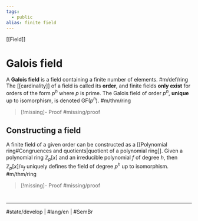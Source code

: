 ```yaml
---
tags:
  - public
alias: finite field
---
```

[[Field]]
# Galois field
A **Galois field** is a field containing a finite number of elements. #m/def/ring
The [[cardinality]] of a field is called its **order**,
and finite fields **only exist** for orders of the form $p^h$ where $p$ is prime.
The Galois field of order $p^h$, **unique** up to isomorphism, is denoted $\mathrm{GF}(p^h)$. #m/thm/ring

> [!missing]- Proof
> #missing/proof

## Constructing a field
A finite field of a given order can be constructed as a [[Polynomial ring#Congruences and quotients|quotient of a polynomial ring]].
Given a polynomial ring $\mathbb{Z}_{p}[x]$
and an irreducible polynomial $f$ of degree $h$,
then $\mathbb{Z}_{p}[x] / {\equiv}_{f}$ uniquely defines the field of degree $p^h$ up to isomorphism. #m/thm/ring 

> [!missing]- Proof
> #missing/proof


#
---
#state/develop | #lang/en | #SemBr
